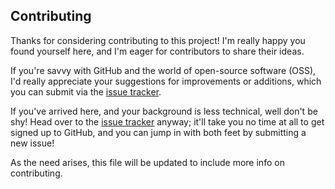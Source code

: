 ## Contributing

Thanks for considering contributing to this project! I'm really happy you found yourself here, and I'm eager for contributors to share their ideas.

If you're savvy with GitHub and the world of open-source software (OSS), I'd really appreciate your suggestions for improvements or additions, which you can submit via the [issue tracker](https://github.com/feefhq/gdpr/issues).

If you've arrived here, and your background is less technical, well don't be shy! Head over to the [issue tracker](https://github.com/feefhq/gdpr/issues) anyway; it'll take you no time at all to get signed up to GitHub, and you can jump in with both feet by submitting a new issue!

As the need arises, this file will be updated to include more info on contributing.
